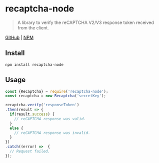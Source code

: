 # recaptcha-node
> A library to verify the reCAPTCHA V2/V3 response token received from the client.

[GitHub](https://github.com/jaredcrimmins/recaptcha-node) | [NPM](https://www.npmjs.com/package/recaptcha-node)

## Install

```shell
npm install recaptcha-node
```

## Usage

```javascript
const {Recaptcha} = require('recaptcha-node');
const recaptcha = new Recaptcha('secretKey');

recaptcha.verify('responseToken')
.then(result => {
  if(result.success) {
    // reCAPTCHA response was valid.
  }
  else {
    // reCAPTCHA response was invalid.
  }
})
.catch((error) =>  {
  // Request failed.
});
```